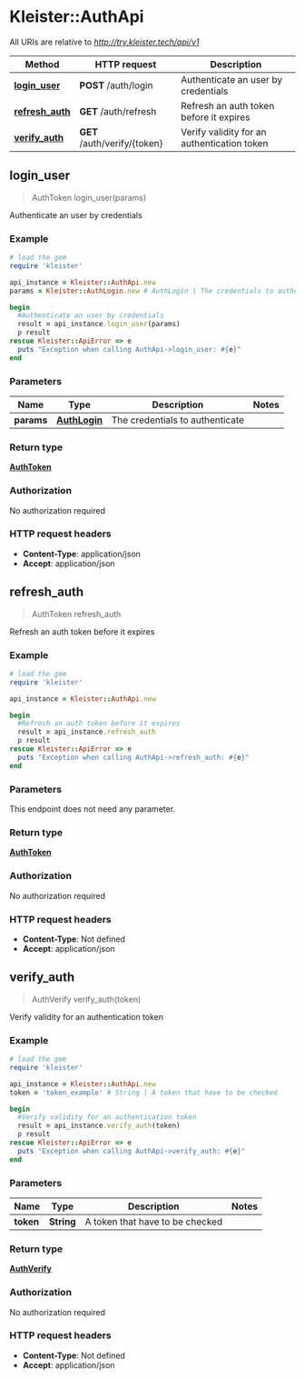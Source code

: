 # Kleister::AuthApi

All URIs are relative to *http://try.kleister.tech/api/v1*

Method | HTTP request | Description
------------- | ------------- | -------------
[**login_user**](AuthApi.md#login_user) | **POST** /auth/login | Authenticate an user by credentials
[**refresh_auth**](AuthApi.md#refresh_auth) | **GET** /auth/refresh | Refresh an auth token before it expires
[**verify_auth**](AuthApi.md#verify_auth) | **GET** /auth/verify/{token} | Verify validity for an authentication token



## login_user

> AuthToken login_user(params)

Authenticate an user by credentials

### Example

```ruby
# load the gem
require 'kleister'

api_instance = Kleister::AuthApi.new
params = Kleister::AuthLogin.new # AuthLogin | The credentials to authenticate

begin
  #Authenticate an user by credentials
  result = api_instance.login_user(params)
  p result
rescue Kleister::ApiError => e
  puts "Exception when calling AuthApi->login_user: #{e}"
end
```

### Parameters


Name | Type | Description  | Notes
------------- | ------------- | ------------- | -------------
 **params** | [**AuthLogin**](AuthLogin.md)| The credentials to authenticate | 

### Return type

[**AuthToken**](AuthToken.md)

### Authorization

No authorization required

### HTTP request headers

- **Content-Type**: application/json
- **Accept**: application/json


## refresh_auth

> AuthToken refresh_auth

Refresh an auth token before it expires

### Example

```ruby
# load the gem
require 'kleister'

api_instance = Kleister::AuthApi.new

begin
  #Refresh an auth token before it expires
  result = api_instance.refresh_auth
  p result
rescue Kleister::ApiError => e
  puts "Exception when calling AuthApi->refresh_auth: #{e}"
end
```

### Parameters

This endpoint does not need any parameter.

### Return type

[**AuthToken**](AuthToken.md)

### Authorization

No authorization required

### HTTP request headers

- **Content-Type**: Not defined
- **Accept**: application/json


## verify_auth

> AuthVerify verify_auth(token)

Verify validity for an authentication token

### Example

```ruby
# load the gem
require 'kleister'

api_instance = Kleister::AuthApi.new
token = 'token_example' # String | A token that have to be checked

begin
  #Verify validity for an authentication token
  result = api_instance.verify_auth(token)
  p result
rescue Kleister::ApiError => e
  puts "Exception when calling AuthApi->verify_auth: #{e}"
end
```

### Parameters


Name | Type | Description  | Notes
------------- | ------------- | ------------- | -------------
 **token** | **String**| A token that have to be checked | 

### Return type

[**AuthVerify**](AuthVerify.md)

### Authorization

No authorization required

### HTTP request headers

- **Content-Type**: Not defined
- **Accept**: application/json

